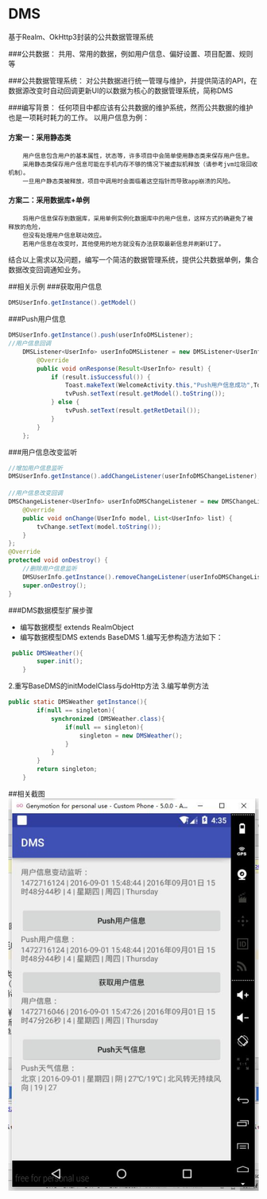 # DMS
基于Realm、OkHttp3封装的公共数据管理系统

###公共数据：
    共用、常用的数据，例如用户信息、偏好设置、项目配置、规则等

###公共数据管理系统：
    对公共数据进行统一管理与维护，并提供简洁的API，在数据源改变时自动回调更新UI的以数据为核心的数据管理系统，简称DMS

###编写背景：
    任何项目中都应该有公共数据的维护系统，然而公共数据的维护也是一项耗时耗力的工作。
    以用户信息为例：
#### 方案一：采用静态类
        用户信息包含用户的基本属性，状态等，许多项目中会简单使用静态类来保存用户信息。
        采用静态类保存用户信息可能在手机内存不够的情况下被虚拟机释放（请参考jvm垃圾回收机制）。
        一旦用户静态类被释放，项目中调用时会面临着这空指针而导致app崩溃的风险。

#### 方案二：采用数据库+单例
        将用户信息保存到数据库，采用单例实例化数据库中的用户信息，这样方式的确避免了被释放的危险，
        但没有处理用户信息联动效应。
        若用户信息在改变时，其他使用的地方就没有办法获取最新信息并刷新UI了。

结合以上需求以及问题，编写一个简洁的数据管理系统，提供公共数据单例，集合数据改变回调通知业务。

##相关示例
###获取用户信息
```java
DMSUserInfo.getInstance().getModel()
```
###Push用户信息
```java
DMSUserInfo.getInstance().push(userInfoDMSListener);
//用户信息回调
    DMSListener<UserInfo> userInfoDMSListener = new DMSListener<UserInfo>() {
        @Override
        public void onResponse(Result<UserInfo> result) {
            if (result.isSuccessful()) {
                Toast.makeText(WelcomeActivity.this,"Push用户信息成功",Toast.LENGTH_SHORT).show();
                tvPush.setText(result.getModel().toString());
            } else {
                tvPush.setText(result.getRetDetail());
            }
        }
    };
```

###用户信息改变监听
```java
//增加用户信息监听
DMSUserInfo.getInstance().addChangeListener(userInfoDMSChangeListener);

//用户信息改变回调
DMSChangeListener<UserInfo> userInfoDMSChangeListener = new DMSChangeListener<UserInfo>() {
    @Override
    public void onChange(UserInfo model, List<UserInfo> list) {
        tvChange.setText(model.toString());
    }
};
@Override
protected void onDestroy() {
    //删除用户信息监听
    DMSUserInfo.getInstance().removeChangeListener(userInfoDMSChangeListener);
    super.onDestroy();
}
```

###DMS数据模型扩展步骤
 * 编写数据模型 extends RealmObject
 * 编写数据模型DMS extends BaseDMS
   1.编写无参构造方法如下：
```java
 public DMSWeather(){
        super.init();
    }
```
   2.重写BaseDMS的initModelClass与doHttp方法
   3.编写单例方法
```java
public static DMSWeather getInstance(){
        if(null == singleton){
            synchronized (DMSWeather.class){
                if(null == singleton){
                    singleton = new DMSWeather();
                }
            }
        }
        return singleton;
    }
```

##相关截图
![](https://github.com/MrZhousf/DMS/blob/master/pic/1.jpg?raw=true)